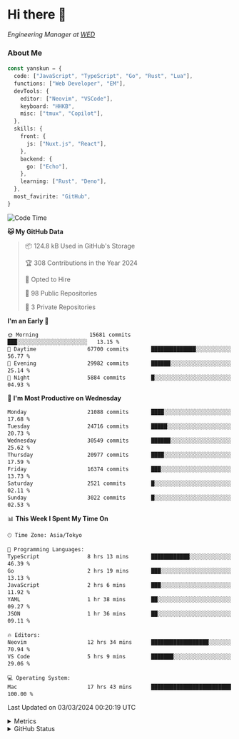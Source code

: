 # Hi there&nbsp;:wave:

<!-- ![Alt text](https://spotify-recently-played-readme.vercel.app/api?user=31kynbuubkiu3r4qh4hjuaglhfay) -->

_Engineering Manager at [WED](https://github.com/wedinc)_

### About Me

```ts
const yanskun = {
  code: ["JavaScript", "TypeScript", "Go", "Rust", "Lua"],
  functions: ["Web Developer", "EM"],
  devTools: {
    editor: ["Neovim", "VSCode"],
    keyboard: "HHKB",
    misc: ["tmux", "Copilot"],
  },
  skills: {
    front: {
      js: ["Nuxt.js", "React"],
    },
    backend: {
      go: ["Echo"],
    },
    learning: ["Rust", "Deno"],
  },
  most_favirite: "GitHub",
}
```

<!--START_SECTION:waka-->
![Code Time](http://img.shields.io/badge/Code%20Time-722%20hrs%2024%20mins-blue)

**🐱 My GitHub Data** 

> 📦 124.8 kB Used in GitHub's Storage 
 > 
> 🏆 308 Contributions in the Year 2024
 > 
> 💼 Opted to Hire
 > 
> 📜 98 Public Repositories 
 > 
> 🔑 3 Private Repositories 
 > 
**I'm an Early 🐤** 

```text
🌞 Morning                15681 commits       ███░░░░░░░░░░░░░░░░░░░░░░   13.15 % 
🌆 Daytime                67700 commits       ██████████████░░░░░░░░░░░   56.77 % 
🌃 Evening                29982 commits       ██████░░░░░░░░░░░░░░░░░░░   25.14 % 
🌙 Night                  5884 commits        █░░░░░░░░░░░░░░░░░░░░░░░░   04.93 % 
```
📅 **I'm Most Productive on Wednesday** 

```text
Monday                   21088 commits       ████░░░░░░░░░░░░░░░░░░░░░   17.68 % 
Tuesday                  24716 commits       █████░░░░░░░░░░░░░░░░░░░░   20.73 % 
Wednesday                30549 commits       ██████░░░░░░░░░░░░░░░░░░░   25.62 % 
Thursday                 20977 commits       ████░░░░░░░░░░░░░░░░░░░░░   17.59 % 
Friday                   16374 commits       ███░░░░░░░░░░░░░░░░░░░░░░   13.73 % 
Saturday                 2521 commits        █░░░░░░░░░░░░░░░░░░░░░░░░   02.11 % 
Sunday                   3022 commits        █░░░░░░░░░░░░░░░░░░░░░░░░   02.53 % 
```


📊 **This Week I Spent My Time On** 

```text
🕑︎ Time Zone: Asia/Tokyo

💬 Programming Languages: 
TypeScript               8 hrs 13 mins       ████████████░░░░░░░░░░░░░   46.39 % 
Go                       2 hrs 19 mins       ███░░░░░░░░░░░░░░░░░░░░░░   13.13 % 
JavaScript               2 hrs 6 mins        ███░░░░░░░░░░░░░░░░░░░░░░   11.92 % 
YAML                     1 hr 38 mins        ██░░░░░░░░░░░░░░░░░░░░░░░   09.27 % 
JSON                     1 hr 36 mins        ██░░░░░░░░░░░░░░░░░░░░░░░   09.11 % 

🔥 Editors: 
Neovim                   12 hrs 34 mins      ██████████████████░░░░░░░   70.94 % 
VS Code                  5 hrs 9 mins        ███████░░░░░░░░░░░░░░░░░░   29.06 % 

💻 Operating System: 
Mac                      17 hrs 43 mins      █████████████████████████   100.00 % 
```


 Last Updated on 03/03/2024 00:20:19 UTC
<!--END_SECTION:waka-->

<details>
  <summary>Metrics</summary>
  <img src="https://github.com/yanskun/yanskun/blob/main/github-metrics.svg" alt="Metrics">
</details>

<details>
  <summary>GitHub Status</summary>
  <picture>
    <source media="(prefers-color-scheme: dark)" srcset="https://raw.githubusercontent.com/yanskun/yanskun/master/profile-summary-card-output/nord_dark/0-profile-details.svg">
   <img src="https://raw.githubusercontent.com/yanskun/yanskun/master/profile-summary-card-output/default/0-profile-details.svg">
  </picture>
  <br>
  <picture>
    <source media="(prefers-color-scheme: dark)" srcset="https://raw.githubusercontent.com/yanskun/yanskun/master/profile-summary-card-output/nord_dark/1-repos-per-language.svg">
   <img src="https://raw.githubusercontent.com/yanskun/yanskun/master/profile-summary-card-output/default/1-repos-per-language.svg">
  </picture>
  <picture>
    <source media="(prefers-color-scheme: dark)" srcset="https://raw.githubusercontent.com/yanskun/yanskun/master/profile-summary-card-output/nord_dark/2-most-commit-language.svg">
   <img src="https://raw.githubusercontent.com/yanskun/yanskun/master/profile-summary-card-output/default/2-most-commit-language.svg">
  </picture>
  <br>
  <picture>
    <source media="(prefers-color-scheme: dark)" srcset="https://raw.githubusercontent.com/yanskun/yanskun/master/profile-summary-card-output/nord_dark/3-stats.svg">
   <img src="https://raw.githubusercontent.com/yanskun/yanskun/master/profile-summary-card-output/default/3-stats.svg">
  </picture>
  <picture>
    <source media="(prefers-color-scheme: dark)" srcset="https://raw.githubusercontent.com/yanskun/yanskun/master/profile-summary-card-output/nord_dark/4-productive-time.svg">
   <img src="https://raw.githubusercontent.com/yanskun/yanskun/master/profile-summary-card-output/default/4-productive-time.svg">
  </picture>
</details>

